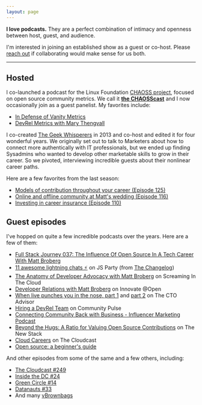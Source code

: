 ```yaml
---
layout: page
---
```


**I love podcasts.** They are a perfect combination of intimacy and openness between host, guest, and audience. 

I'm interested in joining an established show as a guest or co-host. Please [reach out](mailto:matthewbbroberg+io@gmail.com) if collaborating would make sense for us both.

---

## Hosted

I co-launched a podcast for the Linux Foundation [CHAOSS project](https://chaoss.community/), focused on open source community metrics. We call it [**the CHAOSScast**](https://podcast.chaoss.community/) and I now occasionally join as a guest panelist. My favorites include: 

- [In Defense of Vanity Metrics](https://podcast.chaoss.community/9)
- [DevRel Metrics with Mary Thengvall](https://podcast.chaoss.community/18)

I co-created [The Geek Whisperers](https://geek-whisperers.com) in 2013 and co-host and edited it for four wonderful years. We originally set out to talk to Marketers about how to connect more authentically with IT professionals, but we ended up finding Sysadmins who wanted to develop other marketable skills to grow in their career. So we pivoted, interviewing incredible guests about their nonlinear career paths.

Here are a few favorites from the last season:

- [Models of contribution throughout your career (Episode 125)](http://geek-whisperers.com/2016/11/models-of-contribution-throughout-your-career-episode-125/)
- [Online and offline community at Matt's wedding (Episode 116)](http://geek-whisperers.com/2016/07/online-and-offline-community-at-matts-wedding-episode-116/)
- [Investing in career insurance (Episode 110)](http://geek-whisperers.com/2016/04/investing-in-career-insurance-vmware-user-group-recap-episode-110/)

## Guest episodes

I've hopped on quite a few  incredible podcasts over the years. Here are a few of them:

- [Full Stack Journey 037: The Influence Of Open Source In A Tech Career With Matt Broberg](https://packetpushers.net/podcast/full-stack-journey-037-the-influence-of-open-source-in-a-tech-career-with-matt-broberg/)
- [11 awesome lightning chats ⚡️](https://changelog.com/jsparty/100) on JS Party (from [The Changelog](https://changelog.com))
- [The Anatomy of Developer Advocacy with Matt Broberg](https://www.screaminginthecloud.com/episodes/the-anatomy-of-developer-advocacy-with-matt-broberg) on Screaming In The Cloud
- [Developer Relations with Matt Broberg](https://podcasts.apple.com/us/podcast/innovate-open/id498373813) on Innovate @Open
- [When live punches you in the nose, part 1](https://www.thectoadvisor.com/podcast/2018/10/22/when-life-punches-you-in-the-nose) and [part 2](https://www.thectoadvisor.com/podcast/2019/4/8/punched-in-the-nose-part-2) on The CTO Advisor
- [Hiring a DevRel Team](http://communitypulse.io/22-hiring-devrel-team/) on Community Pulse
- [Connecting Community Back with Business - Influencer Marketing Podcast](https://podcasts.apple.com/us/podcast/connecting-community-back-business-amy-lewis-matt-broberg/id1243637070?i=1000400292092)
- [Beyond the Hugs: A Ratio for Valuing Open Source Contributions](https://thenewstack.io/beyond-the-hugs-a-ratio-for-valuing-open-source-contributions/) on The New Stack
- [Cloud Careers](https://www.thecloudcast.net/2017/08/the-cloudcast-307-cloud-careers-after.html) on The Cloudcast
- [Open source: a beginner's guide](https://soundcloud.com/buzzword-bingo/open-source-beginners-guide)

And other episodes from some of the same and a few others, including: 

- [The Cloudcast #249](https://www.thecloudcast.net/2016/04/blog-post.html)
- [Inside the DC #24](http://www.inthedc.com/wp/the-hot-aisle-open-source-your-holidays-with-matt-brender-episode-24/)
- [Green Circle #14](https://greencircle.vmturbo.com/community/industry-perspectives/blog/2016/04/12/gc-on-demand-ep-14-intel-sdi-x-snap-and-more-with-matthew-brender-mjbrender)
- [Datanauts #33](http://packetpushers.net/podcast/podcasts/datanauts-033-making-telemetry-snap-intels-open-framework/)
- And many [vBrownbags](https://vbrownbag.com/)